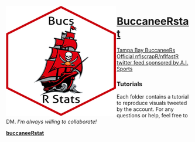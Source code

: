 <a href="https://twitter.com/buccaneeRstat"><img src="https://raw.githubusercontent.com/papagorgio23/BuccaneeRstat/master/images/BucRstats1.png" width="300" height="300"
     alt="Bucs Hexicon"
     style="float: left; 
     margin-right: 2px;" />

# BuccaneeRstat
Tampa Bay BuccaneeRs Official nflscrapR/nflfastR twitter feed sponsored by [A.I. Sports](https://aisportsfirm.com/)

### Tutorials

Each folder contains a tutorial to reproduce visuals tweeted by the account. For any questions or help, feel free to DM. *I'm always willing to collaborate!*

**[buccaneeRstat](https://twitter.com/buccaneeRstat)**

